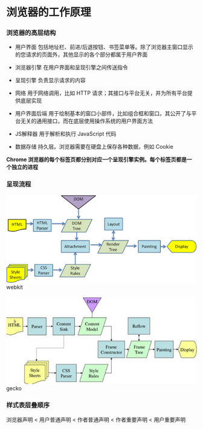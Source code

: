 # 浏览器的工作原理

### 浏览器的高层结构

- 用户界面
    包括地址栏、前进/后退按钮、书签菜单等。除了浏览器主窗口显示的您请求的页面外，其他显示的各个部分都属于用户界面

- 浏览器引擎
    在用户界面和呈现引擎之间传送指令

- 呈现引擎
    负责显示请求的内容

- 网络
    用于网络调用，比如 HTTP 请求；其接口与平台无关，并为所有平台提供底层实现

- 用户界面后端
    用于绘制基本的窗口小部件，比如组合框和窗口。其公开了与平台无关的通用接口，而在底层使用操作系统的用户界面方法

- JS解释器
    用于解析和执行 JavaScript 代码

- 数据存储
    持久层。浏览器需要在硬盘上保存各种数据，例如 Cookie

**Chrome 浏览器的每个标签页都分别对应一个呈现引擎实例。每个标签页都是一个独立的进程**

### 呈现流程

![webkit](./images/webkitflow.png)
webkit

![gecko](./images/geckoflow.jpg)
gecko

### 样式表层叠顺序

浏览器声明 < 用户普通声明 < 作者普通声明 < 作者重要声明 < 用户重要声明